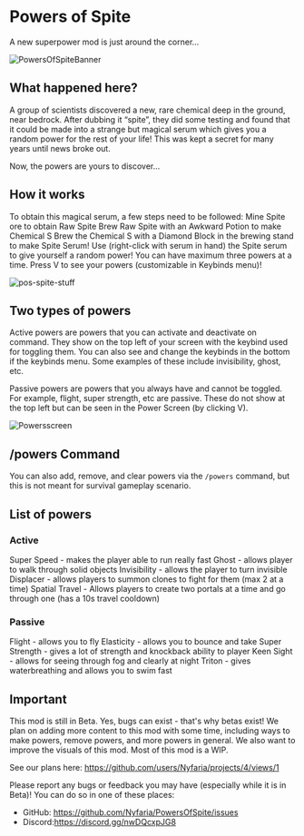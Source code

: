 # Powers of Spite

A new superpower mod is just around the corner…

![PowersOfSpiteBanner](https://github.com/user-attachments/assets/50c5ad30-93bd-4149-97ba-4eb797a3b197)

## What happened here?

A group of scientists discovered a new, rare chemical deep in the ground, near bedrock. After dubbing it “spite”, they did some testing and found that it could be made into a strange but magical serum which gives you a random power for the rest of your life! This was kept a secret for many years until news broke out.

Now, the powers are yours to discover…

## How it works

To obtain this magical serum, a few steps need to be followed:
Mine Spite ore to obtain Raw Spite
Brew Raw Spite with an Awkward Potion to make Chemical S
Brew the Chemical S with a Diamond Block in the brewing stand to make Spite Serum!
Use (right-click with serum in hand) the Spite serum to give yourself a random power! You can have maximum three powers at a time. Press V to see your powers (customizable in Keybinds menu)!

![pos-spite-stuff](https://github.com/user-attachments/assets/edd2fa33-8db3-4bbc-86b6-6e4c58d53b03)

## Two types of powers

Active powers are powers that you can activate and deactivate on command. They show on the top left of your screen with the keybind used for toggling them. You can also see and change the keybinds in the bottom if the keybinds menu. Some examples of these include invisibility, ghost, etc.

Passive powers are powers that you always have and cannot be toggled. For example, flight, super strength, etc are passive. These do not show at the top left but can be seen in the Power Screen (by clicking V).

![Powersscreen](https://github.com/user-attachments/assets/4bd1c2a9-0763-4042-9dad-87b55cd2bb4d)

## /powers Command

You can also add, remove, and clear powers via the `/powers` command, but this is not meant for survival gameplay scenario.

## List of powers

### Active

Super Speed - makes the player able to run really fast
Ghost - allows player to walk through solid objects
Invisibility - allows the player to turn invisible
Displacer - allows players to summon clones to fight for them (max 2 at a time)
Spatial Travel - Allows players to create two portals at a time and go through one (has a 10s travel cooldown)

### Passive

Flight - allows you to fly
Elasticity - allows you to bounce and take
Super Strength - gives a lot of strength and knockback ability to player
Keen Sight - allows for seeing through fog and clearly at night
Triton - gives waterbreathing and allows you to swim fast

## Important

This mod is still in Beta. Yes, bugs can exist - that's why betas exist! We plan on adding more content to this mod with some time, including ways to make powers, remove powers, and more powers in general. We also want to improve the visuals of this mod. Most of this mod is a WIP.

See our plans here: https://github.com/users/Nyfaria/projects/4/views/1

Please report any bugs or feedback you may have (especially while it is in Beta)! You can do so in one of these places:
- GitHub: https://github.com/Nyfaria/PowersOfSpite/issues
- Discord:https://discord.gg/nwDQcxpJG8
